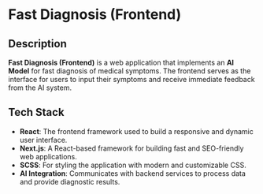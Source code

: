 # Fast Diagnosis (Frontend)

## Description

**Fast Diagnosis (Frontend)** is a web application that implements an **AI Model** for fast diagnosis of medical symptoms. The frontend serves as the interface for users to input their symptoms and receive immediate feedback from the AI system.

## Tech Stack

- **React**: The frontend framework used to build a responsive and dynamic user interface.
- **Next.js**: A React-based framework for building fast and SEO-friendly web applications.
- **SCSS**: For styling the application with modern and customizable CSS.
- **AI Integration**: Communicates with backend services to process data and provide diagnostic results.
